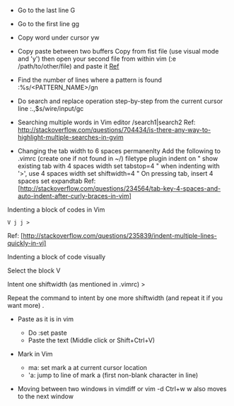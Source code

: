 
* Go to the last line
    G
* Go to the first line
    gg
* Copy word under cursor
 yw 

* Copy paste between two buffers
    Copy from fist file (use visual mode and 'y') then open your second file from within vim (:e /path/to/other/file) and paste it
  [Ref](https://stackoverflow.com/questions/4620672/copy-and-paste-content-from-one-file-to-another-file-in-vi)

* Find the number of lines where a pattern is found
  :%s/<PATTERN_NAME>/gn

* Do search and replace operation step-by-step from the current cursor line
  :.,$s/wire/input/gc

* Searching multiple words in Vim editor
  /search1\|search2
  Ref: http://stackoverflow.com/questions/704434/is-there-any-way-to-highlight-multiple-searches-in-gvim

* Changing the tab width to 6 spaces permanenlty
    Add the following to .vimrc (create one if not found in ~/)
        filetype plugin indent on
        " show existing tab with 4 spaces width
        set tabstop=4
        " when indenting with '>', use 4 spaces width
        set shiftwidth=4
        " On pressing tab, insert 4 spaces
        set expandtab
    Ref: [http://stackoverflow.com/questions/234564/tab-key-4-spaces-and-auto-indent-after-curly-braces-in-vim]

Indenting a block of codes in Vim

    V j j >
  Ref: [http://stackoverflow.com/questions/235839/indent-multiple-lines-quickly-in-vi]

Indenting a block of code visually

  Select the block
    V
  
  Intent one shiftwidth (as mentioned in .vimrc)
    >
  
  Repeat the command to intent by one more shiftwidth (and repeat it if you want more)
    .

* Paste as it is in vim
	* Do :set paste
	* Paste the text (Middle click or Shift+Ctrl+V)

* Mark in Vim
	* ma:	set mark a at current cursor location
	* 'a:	jump to line of mark a (first non-blank character in line) 
* Moving between two windows in vimdiff or vim -d
        Ctrl+w w also moves to the next window
